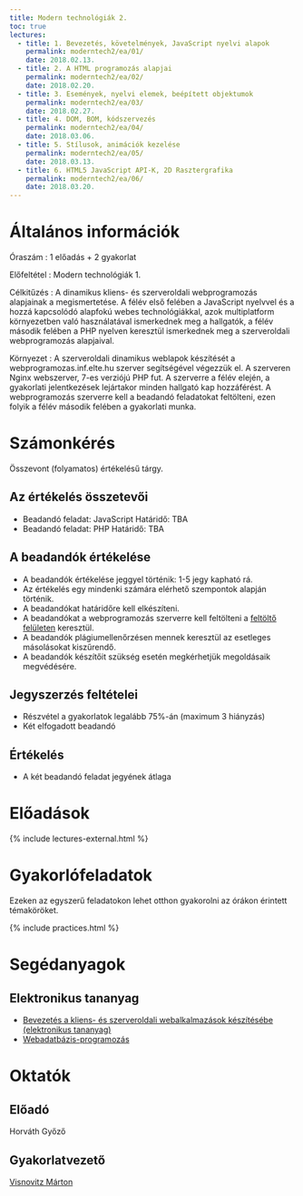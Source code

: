 ```yaml
---
title: Modern technológiák 2.
toc: true
lectures:
  - title: 1. Bevezetés, követelmények, JavaScript nyelvi alapok
    permalink: moderntech2/ea/01/
    date: 2018.02.13.
  - title: 2. A HTML programozás alapjai
    permalink: moderntech2/ea/02/
    date: 2018.02.20.
  - title: 3. Események, nyelvi elemek, beépített objektumok
    permalink: moderntech2/ea/03/
    date: 2018.02.27.
  - title: 4. DOM, BOM, kódszervezés
    permalink: moderntech2/ea/04/
    date: 2018.03.06.
  - title: 5. Stílusok, animációk kezelése
    permalink: moderntech2/ea/05/
    date: 2018.03.13.
  - title: 6. HTML5 JavaScript API-K, 2D Rasztergrafika
    permalink: moderntech2/ea/06/
    date: 2018.03.20.
---
```


# Általános információk

Óraszám
: 1 előadás + 2 gyakorlat

Előfeltétel
: Modern technológiák 1.

Célkitűzés
: A dinamikus kliens- és szerveroldali webprogramozás alapjainak a megismertetése. A félév első felében a JavaScript nyelvvel és a hozzá kapcsolódó alapfokú webes technológiákkal, azok multiplatform környezetben való használatával ismerkednek meg a hallgatók, a félév második felében a PHP nyelven keresztül ismerkednek meg a szerveroldali webprogramozás alapjaival.

Környezet
: A szerveroldali dinamikus weblapok készítését a webprogramozas.inf.elte.hu szerver segítségével végezzük el. A szerveren Nginx webszerver, 7-es verziójú PHP fut. A szerverre a félév elején, a gyakorlati jelentkezések lejártakor minden hallgató kap hozzáférést. A webprogramozás szerverre kell a beadandó feladatokat feltölteni, ezen folyik a félév második felében a gyakorlati munka.

# Számonkérés

Összevont (folyamatos) értékelésű tárgy.

## Az értékelés összetevői

* Beadandó feladat: JavaScript
    Határidő: TBA
* Beadandó feladat: PHP
    Határidő: TBA

## A beadandók értékelése

* A beadandók értékelése jeggyel történik: 1-5 jegy kapható rá.
* Az értékelés egy mindenki számára elérhető szempontok alapján történik.
* A beadandókat határidőre kell elkészíteni.
* A beadandókat a webprogramozás szerverre kell feltölteni a [feltöltő felületen](http://webprogramozas.inf.elte.hu/ebr) keresztül.
* A beadandók plágiumellenőrzésen mennek keresztül az esetleges másolásokat kiszűrendő.
* A beadandók készítőit szükség esetén megkérhetjük megoldásaik megvédésére.

## Jegyszerzés feltételei

* Részvétel a gyakorlatok legalább 75%-án (maximum 3 hiányzás)
* Két elfogadott beadandó

## Értékelés

* A két beadandó feladat jegyének átlaga

# Előadások

{% include lectures-external.html %}

# Gyakorlófeladatok

Ezeken az egyszerű feladatokon lehet otthon gyakorolni az órákon érintett témaköröket.

{% include practices.html %}

# Segédanyagok

## Elektronikus tananyag

* [Bevezetés a kliens- és szerveroldali webalkalmazások készítésébe (elektronikus tananyag)](http://webprogramozas.inf.elte.hu/tananyag/wf2/index.html)
* [Webadatbázis-programozás](http://ade.web.elte.hu/wabp)

# Oktatók

## Előadó

Horváth Győző

## Gyakorlatvezető

[Visnovitz Márton](https://github.com/vimtaai/elte/tree/master/2017-18-2)
